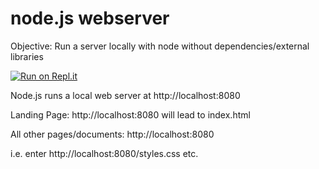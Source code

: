 # node.js webserver

Objective: Run a server locally with node without dependencies/external libraries

[![Run on Repl.it](https://repl.it/badge/github/thorinaboenke/webserver)](https://repl.it/github/thorinaboenke/webserver)

Node.js runs a local web server at http://localhost:8080

Landing Page:
http://localhost:8080
will lead to index.html

All other pages/documents:
http://localhost:8080<documentname>

i.e. enter http://localhost:8080/styles.css
etc.
